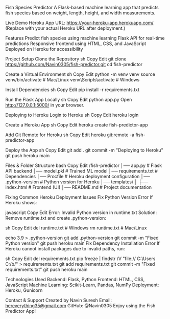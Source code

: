 Fish Species Predictor
A Flask-based machine learning app that predicts fish species based on weight, length, height, and width measurements.

Live Demo
Heroku App URL:
https://your-heroku-app.herokuapp.com/
(Replace with your actual Heroku URL after deployment.)

Features
Predict fish species using machine learning
Flask API for real-time predictions
Responsive frontend using HTML, CSS, and JavaScript
Deployed on Heroku for accessibility

Project Setup
Clone the Repository
sh
Copy
Edit
git clone https://github.com/Navin0305/fish-predictor.git
cd fish-predictor

Create a Virtual Environment
sh
Copy
Edit
python -m venv venv
source venv/bin/activate   # Mac/Linux
venv\Scripts\activate      # Windows

Install Dependencies
sh
Copy
Edit
pip install -r requirements.txt

Run the Flask App Locally
sh
Copy
Edit
python app.py
Open http://127.0.0.1:5000/ in your browser.

Deploying to Heroku
Login to Heroku
sh
Copy
Edit
heroku login

Create a Heroku App
sh
Copy
Edit
heroku create fish-predictor-app

Add Git Remote for Heroku
sh
Copy
Edit
heroku git:remote -a fish-predictor-app

Deploy the App
sh
Copy
Edit
git add .
git commit -m "Deploying to Heroku"
git push heroku main

Files & Folder Structure
bash
Copy
Edit
/fish-predictor
│── app.py                  # Flask API backend
│── model.pkl                # Trained ML model
│── requirements.txt         # Dependencies
│── Procfile                 # Heroku deployment configuration
│── .python-version          # Python version for Heroku
│── templates/
│   ├── index.html           # Frontend (UI)
│── README.md                # Project documentation

Fixing Common Heroku Deployment Issues
Fix Python Version Error
If Heroku shows:

javascript
Copy
Edit
Error: Invalid Python version in runtime.txt
Solution: Remove runtime.txt and create .python-version:

sh
Copy
Edit
del runtime.txt  # Windows
rm runtime.txt   # Mac/Linux

echo 3.9 > .python-version
git add .python-version
git commit -m "Fixed Python version"
git push heroku main
Fix Dependency Installation Error
If Heroku cannot install packages due to invalid paths, run:

sh
Copy
Edit
del requirements.txt
pip freeze | findstr /V "file:// C:\\Users C:/b/" > requirements.txt
git add requirements.txt
git commit -m "Fixed requirements.txt"
git push heroku main

Technologies Used
Backend: Flask, Python
Frontend: HTML, CSS, JavaScript
Machine Learning: Scikit-Learn, Pandas, NumPy
Deployment: Heroku, Gunicorn

Contact & Support
Created by Navin Suresh
Email: hereverything35@gmail.com
GitHub: @Navin0305
Enjoy using the Fish Predictor App! 
